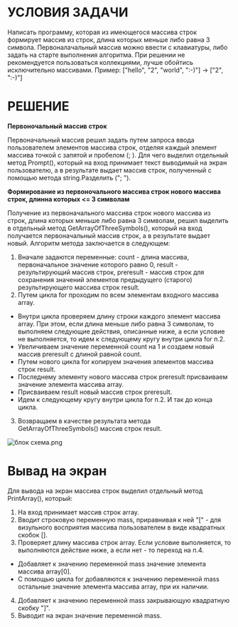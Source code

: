 # **УСЛОВИЯ ЗАДАЧИ**
Написать программу, которая из имеющегося массива строк формирует массив из строк, длина которых меньше либо равна 3 символа. Первоналачальный массив можно ввести с клавиатуры, либо задать на старте выполнения алгоритма. При решении не рекомендуется пользоваться коллекциями, лучше обойтись исключительно массивами. Пример: ["hello", "2", "world", ":-)"] -> ["2", ":-)"]

# РЕШЕНИЕ
**Первоночальный массив строк**

Первоначальный массив решил задать путем запроса ввода пользователем элементов массива строк, отделяя каждый элемент массива точкой с запятой и пробелом (; ). Для чего выделил отдельный метод Prompt(), который на вход принимает текст выводимый на экран пользователю, а в результате выдает массив строк, полученный с помощью метода string.Разделить ("; ").

**Формирование из первоночального массива строк нового массива строк, длинна которых <= 3 символам**

Получение из первоначального массива строк нового массива из строк, длина которых меньше либо равна 3 символам, решил выделить в отдельный метод GetArrayOfThreeSymbols(), который на вход получается первоначальный массив строк, а в результате выдает новый. Алгоритм метода заключается в следующем:

1. Вначале задаются переменные: count - длина массива, первоначальное значение которого равно 0, result - результирующий массив строк, preresult - массив строк для сохранения значений элементов предыдущего (старого) результирующего массива строк result.
2.	Путем цикла for проходим по всем элементам входного массива array.
* Внутри цикла проверяем длину строки каждого элемент массива array. При этом, если длина меньше либо равна 3 символам, то выполняем следующие действия, описанные ниже, а если условие не выполняется, то идем к следующему кругу внутри цикла for п.2.
*	Увеличиваем значение переменной count на 1 и создаем новый массив preresult с длиной равной count.
*	Путем нового цикла for копируем значения элементов массива строк result.
* Последнему элементу нового массива строк preresult присваиваем значение элемента массива array.
*	Присваиваем result новый массив строк preresult.
*	Идем к следующему кругу внутри цикла for п.2. И так до конца цикла.
3.	Возвращаем в качестве результата метода GetArrayOfThreeSymbols() массив строк result.

![блок схема.png](https://e.mail.ru/cgi-bin/getattach?file=%D0%B1%D0%BB%D0%BE%D0%BA+%D1%81%D1%85%D0%B5%D0%BC%D0%B0.png&id=16862455540979884244%3B0%3B1&mode=attachment&project=cloud&x-email=joon25%40mail.ru)










# Вывад на экран
Для вывода на экран массива строк выделил отдельный метод PrintArray(), который:

1.	На вход принимает массив строк array.
2.	Вводит строковую переменную mass, приравнивая к ней "[" - для визульного восприятия массива пользователем в виде квадратных скобок [].
3.	Проверяет длину массива строк array. Если условие выполняется, то выполняются действие ниже, а если нет - то переход на п.4.

*	Добавляет к значению переменной mass значение элемента массива array[0].
*	С помощью цикла for добавляются к значению переменной mass остальные значение элемента массива array, при их наличии.

4.	Добавляет к значению переменной mass закрывающую квадратную скобку "]".
5.	Выводит на экран значение переменной mass.

